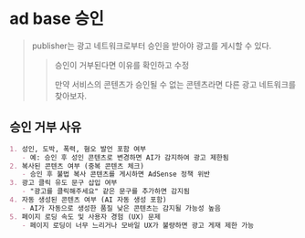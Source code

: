# ad base 승인

> publisher는 광고 네트워크로부터 승인을 받아야 광고를 게시할 수 있다.
>
> > 승인이 거부된다면 이유를 확인하고 수정
> >
> > 만약 서비스의 콘텐츠가 승인될 수 없는 콘텐츠라면 다른 광고 네트워크를 찾아보자.

## 승인 거부 사유

```md
1. 성인, 도박, 폭력, 혐오 발언 포함 여부
   - 예: 승인 후 성인 콘텐츠로 변경하면 AI가 감지하여 광고 제한됨
2. 복사된 콘텐츠 여부 (중복 콘텐츠 체크)
   - 승인 후 불법 복사 콘텐츠를 게시하면 AdSense 정책 위반
3. 광고 클릭 유도 문구 삽입 여부
   - "광고를 클릭해주세요" 같은 문구를 추가하면 감지됨
4. 자동 생성된 콘텐츠 여부 (AI 자동 생성 포함)
   - AI가 자동으로 생성한 품질 낮은 콘텐츠는 감지될 가능성 높음
5. 페이지 로딩 속도 및 사용자 경험 (UX) 문제
   - 페이지 로딩이 너무 느리거나 모바일 UX가 불량하면 광고 게재 제한 가능
```
